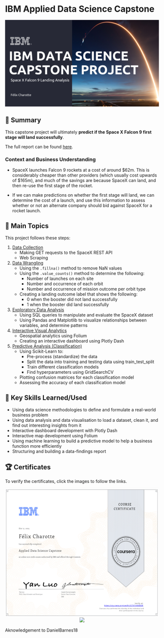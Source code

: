 # IBM Applied Data Science Capstone
<p align="center">
  <img src="/Images/TitlePage.png" width="1200">
</p>

## 📄 Summary
This capstone project will ultimately **predict if the Space X Falcon 9 first stage will land successfully**. 

The full report can be found [here](https://github.com/FelixCharotte/IBM_DataScience_Capstone/blob/b7c9bf0e404447cb190498c6ebe3083a6ddd2eee/IBM%20Data%20Science%20Capstone%20Project%202025.pdf).

### Context and Business Understanding
- SpaceX launches Falcon 9 rockets at a cost of around $62m. This is considerably cheaper than other providers (which usually cost upwards of $165m), and much of the savings are because SpaceX can land, and then re-use the first stage of the rocket. 

- If we can make predictions on whether the first stage will land, we can determine the cost of a launch, and use this information to assess whether or not an alternate company should bid against SpaceX for a rocket launch.

## 📑 Main Topics 
This project follows these steps:
1. [Data Collection](https://github.com/FelixCharotte/IBM_DataScience_Capstone/tree/b7c9bf0e404447cb190498c6ebe3083a6ddd2eee/01.%20Data%20Collection)
    - Making GET requests to the SpaceX REST API
    - Web Scraping
2. [Data Wrangling ](https://github.com/FelixCharotte/IBM_DataScience_Capstone/tree/b7c9bf0e404447cb190498c6ebe3083a6ddd2eee/02.%20Data%20Wrangling)
    - Using the `.fillna()` method to remove NaN values
    - Using the `.value_counts()` method to determine the following:
        - Number of launches on each site
        - Number and occurrence of each orbit
        - Number and occurrence of mission outcome per orbit type
    - Creating a landing outcome label that shows the following:
        - 0 when the booster did not land successfully
        - 1 when the booster did land successfully
3. [Exploratory Data Analysis](https://github.com/FelixCharotte/IBM_DataScience_Capstone/tree/b7c9bf0e404447cb190498c6ebe3083a6ddd2eee/03.%20Exploratory%20Data%20Analysis)
    - Using SQL queries to manipulate and evaluate the SpaceX dataset
    - Using Pandas and Matplotlib to visualize relationships between variables, and determine patterns
4. [Interactive Visual Analytics](https://github.com/FelixCharotte/IBM_DataScience_Capstone/tree/b7c9bf0e404447cb190498c6ebe3083a6ddd2eee/04.%20Interactive%20Visual%20Analytics)
    - Geospatial analytics using Folium
    - Creating an interactive dashboard using Plotly Dash
5. [Predictive Analysis (Classification)](https://github.com/FelixCharotte/IBM_DataScience_Capstone/tree/b7c9bf0e404447cb190498c6ebe3083a6ddd2eee/05.%20Predicitve%20Analysis%20(Classification))
    - Using Scikit-Learn to:
        - Pre-process (standardize) the data
        - Split the data into training and testing data using train_test_split
        - Train different classification models
        - Find hyperparameters using GridSearchCV
    - Plotting confusion matrices for each classification model
    - Assessing the accuracy of each classification model






## 🔑 Key Skills Learned/Used 
- Using data science methodologies to define and formulate a real-world business problem
- Using data analysis and data visualisation to load a dataset, clean it, and find out interesting insights from it
- Interactive dashboard development with Plotly Dash
- Interactive map development using Folium
- Using machine learning to build a predictive model to help a business function more efficiently
- Structuring and building a data-findings report

## 🏆 Certificates 
To verify the certificates, click the images to follow the links.
<p align="middle">
  <a href="https://coursera.org/share/5e5a605506ebea71a5d4f1a474b50347"><img src="/Images/IBM Data Science Capstone Certificate.png" height="420"></a>
  <a href="https://www.coursera.org/account-profile"><img src="https://user-images.githubusercontent.com/84391594/161431807-63db38f1-2203-4383-aa6e-ad8b6e42ee55.png" height="420"></a>
</p>

Aknowledgement to DanielBarnes18

